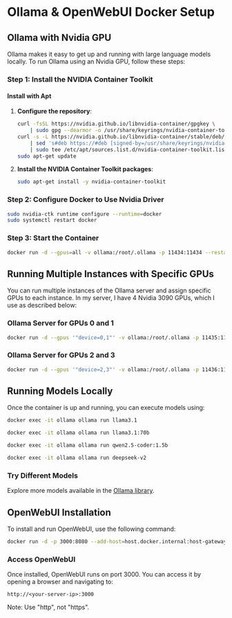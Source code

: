 # Ollama & OpenWebUI Docker Setup

## Ollama with Nvidia GPU

Ollama makes it easy to get up and running with large language models locally.
To run Ollama using an Nvidia GPU, follow these steps:

### Step 1: Install the NVIDIA Container Toolkit

#### Install with Apt

1. **Configure the repository**:

    ```bash
    curl -fsSL https://nvidia.github.io/libnvidia-container/gpgkey \
        | sudo gpg --dearmor -o /usr/share/keyrings/nvidia-container-toolkit-keyring.gpg
    curl -s -L https://nvidia.github.io/libnvidia-container/stable/deb/nvidia-container-toolkit.list \
        | sed 's#deb https://#deb [signed-by=/usr/share/keyrings/nvidia-container-toolkit-keyring.gpg] https://#g' \
        | sudo tee /etc/apt/sources.list.d/nvidia-container-toolkit.list
    sudo apt-get update
    ```

2. **Install the NVIDIA Container Toolkit packages**:

    ```bash
    sudo apt-get install -y nvidia-container-toolkit
    ```

### Step 2: Configure Docker to Use Nvidia Driver

```bash
sudo nvidia-ctk runtime configure --runtime=docker
sudo systemctl restart docker
```

### Step 3: Start the Container

```bash
docker run -d --gpus=all -v ollama:/root/.ollama -p 11434:11434 --restart always --name ollama ollama/ollama
```

## Running Multiple Instances with Specific GPUs

You can run multiple instances of the Ollama server and assign specific GPUs to each instance. In my server, I have 4 Nvidia 3090 GPUs, which I use as described below:

### Ollama Server for GPUs 0 and 1

```bash
docker run -d --gpus '"device=0,1"' -v ollama:/root/.ollama -p 11435:11434 --restart always --name ollama1 --network ollama-network ollama/ollama
```

### Ollama Server for GPUs 2 and 3

```bash
docker run -d --gpus '"device=2,3"' -v ollama:/root/.ollama -p 11436:11434 --restart always --name ollama2 --network ollama-network ollama/ollama
```

## Running Models Locally

Once the container is up and running, you can execute models using:

```bash
docker exec -it ollama ollama run llama3.1
```

```bash
docker exec -it ollama ollama run llama3.1:70b
```

```bash
docker exec -it ollama ollama run qwen2.5-coder:1.5b
```

```bash
docker exec -it ollama ollama run deepseek-v2
```

### Try Different Models

Explore more models available in the [Ollama library](https://github.com/ollama/ollama).

## OpenWebUI Installation

To install and run OpenWebUI, use the following command:

```bash
docker run -d -p 3000:8080 --add-host=host.docker.internal:host-gateway -v open-webui:/app/backend/data --name open-webui --restart always ghcr.io/open-webui/open-webui:main
```

### Access OpenWebUI

Once installed, OpenWebUI runs on port 3000. You can access it by opening a browser and navigating to:

```
http://<your-server-ip>:3000
```
Note: Use "http", not "https".
